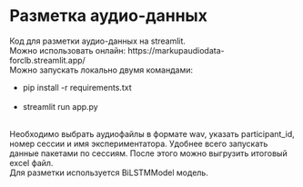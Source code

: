 <h1>Разметка аудио-данных</h1>
Код для разметки аудио-данных на streamlit.<br>
Можно использовать онлайн: https://markupaudiodata-forclb.streamlit.app/ <br>
Можно запускать локально двумя командами:
<ul>
<li>pip install -r requirements.txt</li><br>
<li>streamlit run app.py</li><br>
</ul>
Необходимо выбрать аудиофайлы в формате wav, указать participant_id, номер сессии и имя экспериментатора. Удобнее всего запускать данные пакетами по сессиям. После этого можно выгрузить итоговый excel файл.<br>
Для разметки используется BiLSTMModel модель.
